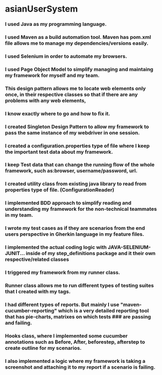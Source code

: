 # asianUserSystem
### I used Java as my programming language.
### I used Maven as a build automation tool. Maven has pom.xml file allows me to manage my dependencies/versions easily.
### I used Selenium in order to automate my browsers.
### I used Page Object Model to simplify managing and maintaing my framework for myself and my team.
### This design pattern allows me to locate web elements only once, in their respective classes so that if there are any problems with any web elements, 
### I know exactly where to go and how to fix it.
### I created Singleton Design Pattern to allow my framework to pass the same instance of my webdriver in one session.
### I created a configuration.properties type of file where I keep the important test data about my framework. 
### I keep Test data that can change the running flow of the whole framework, such as:browser, username/password, url.
### I created utility class from existing java library to read from properties type of file. (ConfigurationReader)
### I implemented BDD approach to simplify reading and understanding my framework for the non-technical teammates in my team.
### I wrote my test cases as if they are scenarios from the end users perspective in Gherkin language in my feature files.
### I implemented the actual coding logic with JAVA-SELENIUM-JUNIT... inside of my step_definitions package and it their own respective/related classes
### I triggered my framework from my runner class.
### Runner class allows me to run different types of testing suites that I created with my tags.
### I had different types of reports. But mainly I use "maven-cucumber-reporting" which is a very detailed reporting tool that has pie-charts, matrixes on which tests ### are passing and failing.
### Hooks class, where I implemented some cucumber annotations such as Before, After, beforestep, afterstep to create outline for my scenarios.
### I also implemented a logic where my framework is taking a screenshot and attaching it to my report if a scenario is failing.
